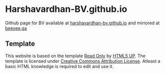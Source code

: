 # Harshavardhan-BV.github.io
Github page for BV available at [harshavardhan-bv.github.io](https://harshavardhan-bv.github.io) and mirrored at [beevee.ga](https://www.beevee.ga)

## Template
This website is based on the template [Read Only](https://html5up.net/read-only) by [HTML5 UP](https://html5up.net). The template is licensed under [Creative Commons Attribution License](https://html5up.net/license). Atleast a basic HTML knowledge is required to edit and use it.



